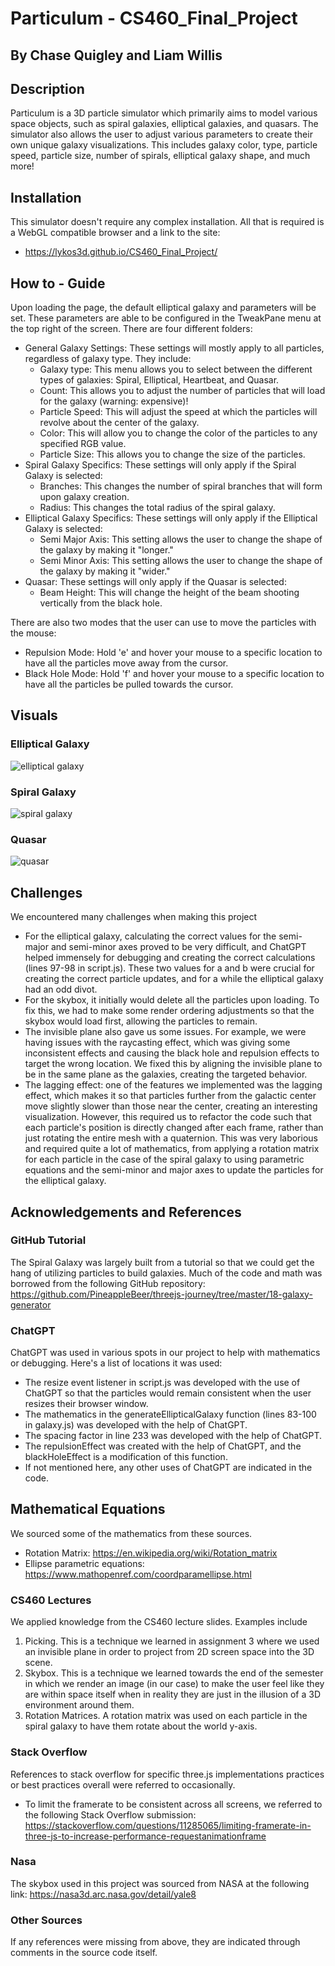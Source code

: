 # Particulum - CS460_Final_Project
## By Chase Quigley and Liam Willis

## Description
Particulum is a 3D particle simulator which primarily aims to model various space objects, such as spiral galaxies, elliptical galaxies, and quasars. The simulator also allows the user to 
adjust various parameters to create their own unique galaxy visualizations. This includes galaxy color, type, particle speed, particle size, number of spirals, elliptical galaxy shape, and 
much more!

## Installation
This simulator doesn't require any complex installation. All that is required is a WebGL compatible browser and a link to the site:
* https://lykos3d.github.io/CS460_Final_Project/

## How to - Guide
Upon loading the page, the default elliptical galaxy and parameters will be set. These parameters are able to be configured in the TweakPane menu at the top right of the screen. There are four
different folders:
* General Galaxy Settings: These settings will mostly apply to all particles, regardless of galaxy type. They include:
  * Galaxy type: This menu allows you to select between the different types of galaxies: Spiral, Elliptical, Heartbeat, and Quasar. 
  * Count: This allows you to adjust the number of particles that will load for the galaxy (warning: expensive)!
  * Particle Speed: This will adjust the speed at which the particles will revolve about the center of the galaxy. 
  * Color: This will allow you to change the color of the particles to any specified RGB value.
  * Particle Size: This allows you to change the size of the particles.
* Spiral Galaxy Specifics: These settings will only apply if the Spiral Galaxy is selected:
  * Branches: This changes the number of spiral branches that will form upon galaxy creation. 
  * Radius: This changes the total radius of the spiral galaxy.
* Elliptical Galaxy Specifics: These settings will only apply if the Elliptical Galaxy is selected:
  * Semi Major Axis: This setting allows the user to change the shape of the galaxy by making it "longer."
  * Semi Minor Axis: This setting allows the user to change the shape of the galaxy by making it "wider."
* Quasar: These settings will only apply if the Quasar is selected:
  * Beam Height: This will change the height of the beam shooting vertically from the black hole.

There are also two modes that the user can use to move the particles with the mouse:
* Repulsion Mode: Hold 'e' and hover your mouse to a specific location to have all the particles move away from the cursor.
* Black Hole Mode: Hold 'f' and hover your mouse to a specific location to have all the particles be pulled towards the cursor.

## Visuals 

### Elliptical Galaxy
![elliptical galaxy](./assets/Elliptical.png)

### Spiral Galaxy
![spiral galaxy](./assets/Spiral.png)

### Quasar
![quasar](./assets/Quasar.png)

## Challenges 
We encountered many challenges when making this project
* For the elliptical galaxy, calculating the correct values for the semi-major and semi-minor axes proved to be very difficult, and ChatGPT helped immensely for debugging and creating the correct calculations (lines 97-98 in script.js). These two values for a and b were crucial for creating the correct particle updates, and for a while the elliptical galaxy had an odd divot. 
* For the skybox, it initially would delete all the particles upon loading. To fix this, we had to make some render ordering adjustments so that the skybox would load first, allowing the particles to remain.
* The invisible plane also gave us some issues. For example, we were having issues with the raycasting effect, which was giving some inconsistent effects and causing the black hole and repulsion effects to target the wrong location. We fixed this by aligning the invisible plane to be in the same plane as the galaxies, creating the targeted behavior.
* The lagging effect: one of the features we implemented was the lagging effect, which makes it so that particles further from the galactic center move slightly slower than those near the center, creating an interesting visualization. However, this required us to refactor the code such that each particle's position is directly changed after each frame, rather than just rotating the entire mesh with a quaternion. This was very laborious and required quite a lot of mathematics, from applying a rotation matrix for each particle in the case of the spiral galaxy to using parametric equations and the semi-minor and major axes to update the particles for the elliptical galaxy.

## Acknowledgements and References 

### GitHub Tutorial
The Spiral Galaxy was largely built from a tutorial so that we could get the hang of utilizing particles to build galaxies. Much of the code and math was borrowed from the following GitHub repository: https://github.com/PineappleBeer/threejs-journey/tree/master/18-galaxy-generator

### ChatGPT 
ChatGPT was used in various spots in our project to help with mathematics or debugging. Here's a list of locations it was used:
* The resize event listener in script.js was developed with the use of ChatGPT so that the particles would remain consistent when the user resizes their browser window.
* The mathematics in the generateEllipticalGalaxy function (lines 83-100 in galaxy.js) was developed with the help of ChatGPT.
* The spacing factor in line 233 was developed with the help of ChatGPT.
* The repulsionEffect was created with the help of ChatGPT, and the blackHoleEffect is a modification of this function.
* If not mentioned here, any other uses of ChatGPT are indicated in the code.

## Mathematical Equations
We sourced some of the mathematics from these sources.
* Rotation Matrix: https://en.wikipedia.org/wiki/Rotation_matrix
* Ellipse parametric equations: https://www.mathopenref.com/coordparamellipse.html

### CS460 Lectures
We applied knowledge from the CS460 lecture slides. Examples include
1. Picking. This is a technique we learned in assignment 3 where we used an invisible plane in order to project from 2D screen space into the 3D scene.
2. Skybox. This is a technique we learned towards the end of the semester in which we render an image (in our case) to make the user feel like they are within space itself when in reality they are just in the illusion of a 3D environment around them. 
3. Rotation Matrices. A rotation matrix was used on each particle in the spiral galaxy to have them rotate about the world y-axis.

### Stack Overflow
References to stack overflow for specific three.js implementations practices or best practices overall were referred to occasionally. 
* To limit the framerate to be consistent across all screens, we referred to the following Stack Overflow submission: https://stackoverflow.com/questions/11285065/limiting-framerate-in-three-js-to-increase-performance-requestanimationframe

### Nasa 
The skybox used in this project was sourced from NASA at the following link: https://nasa3d.arc.nasa.gov/detail/yale8

### Other Sources
If any references were missing from above, they are indicated through comments in the source code itself.